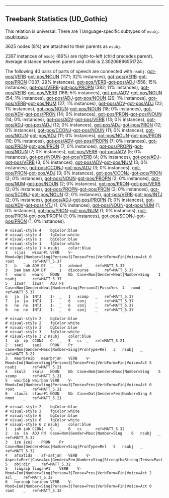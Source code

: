 

--------------------------------------------------------------------------------

## Treebank Statistics (UD_Gothic)

This relation is universal.
There are 1 language-specific subtypes of `nsubj`: [nsubj:pass]().

3625 nodes (8%) are attached to their parents as `nsubj`.

2397 instances of `nsubj` (66%) are right-to-left (child precedes parent).
Average distance between parent and child is 2.30206896551724.

The following 40 pairs of parts of speech are connected with `nsubj`: [got-pos/VERB]()-[got-pos/NOUN]() (1171; 32% instances), [got-pos/VERB]()-[got-pos/PRON]() (1037; 29% instances), [got-pos/VERB]()-[got-pos/ADJ]() (558; 15% instances), [got-pos/VERB]()-[got-pos/PROPN]() (382; 11% instances), [got-pos/VERB]()-[got-pos/VERB]() (168; 5% instances), [got-pos/ADV]()-[got-pos/NOUN]() (54; 1% instances), [got-pos/ADJ]()-[got-pos/NOUN]() (29; 1% instances), [got-pos/VERB]()-[got-pos/NUM]() (27; 1% instances), [got-pos/ADV]()-[got-pos/ADJ]() (22; 1% instances), [got-pos/NOUN]()-[got-pos/NOUN]() (18; 0% instances), [got-pos/ADV]()-[got-pos/PRON]() (14; 0% instances), [got-pos/PRON]()-[got-pos/NOUN]() (14; 0% instances), [got-pos/ADV]()-[got-pos/VERB]() (13; 0% instances), [got-pos/ADJ]()-[got-pos/ADJ]() (12; 0% instances), [got-pos/ADJ]()-[got-pos/PRON]() (12; 0% instances), [got-pos/CCONJ]()-[got-pos/NOUN]() (11; 0% instances), [got-pos/NOUN]()-[got-pos/ADJ]() (11; 0% instances), [got-pos/NOUN]()-[got-pos/PRON]() (10; 0% instances), [got-pos/ADV]()-[got-pos/PROPN]() (7; 0% instances), [got-pos/PRON]()-[got-pos/PRON]() (7; 0% instances), [got-pos/PROPN]()-[got-pos/NOUN]() (7; 0% instances), [got-pos/VERB]()-[got-pos/ADV]() (5; 0% instances), [got-pos/NOUN]()-[got-pos/VERB]() (4; 0% instances), [got-pos/ADJ]()-[got-pos/VERB]() (3; 0% instances), [got-pos/ADV]()-[got-pos/NUM]() (3; 0% instances), [got-pos/CCONJ]()-[got-pos/ADJ]() (3; 0% instances), [got-pos/PRON]()-[got-pos/ADJ]() (3; 0% instances), [got-pos/CCONJ]()-[got-pos/PRON]() (2; 0% instances), [got-pos/NOUN]()-[got-pos/PROPN]() (2; 0% instances), [got-pos/NUM]()-[got-pos/NOUN]() (2; 0% instances), [got-pos/PRON]()-[got-pos/VERB]() (2; 0% instances), [got-pos/PROPN]()-[got-pos/PRON]() (2; 0% instances), [got-pos/SCONJ]()-[got-pos/NOUN]() (2; 0% instances), [got-pos/VERB]()-[got-pos/INTJ]() (2; 0% instances), [got-pos/ADJ]()-[got-pos/PROPN]() (1; 0% instances), [got-pos/ADV]()-[got-pos/INTJ]() (1; 0% instances), [got-pos/NOUN]()-[got-pos/NUM]() (1; 0% instances), [got-pos/PRON]()-[got-pos/NUM]() (1; 0% instances), [got-pos/PRON]()-[got-pos/PROPN]() (1; 0% instances), [got-pos/SCONJ]()-[got-pos/PRON]() (1; 0% instances).


~~~ conllu
# visual-style 4	bgColor:blue
# visual-style 4	fgColor:white
# visual-style 1	bgColor:blue
# visual-style 1	fgColor:white
# visual-style 1 4 nsubj	color:blue
1	sijai	wisan#1	VERB	V-	Mood=Opt|Number=Sing|Person=3|Tense=Pres|VerbForm=Fin|Voice=Act	0	root	_	ref=MATT_5.37
2	þ	-uh	ADV	Df	_	1	advmod	_	ref=MATT_5.37
3	þan	þan	ADV	Df	_	1	discourse	_	ref=MATT_5.37
4	waurd	waurd	NOUN	Nb	Case=Nom|Gender=Neut|Number=Sing	1	nsubj	_	ref=MATT_5.37
5	izwar	izwar	ADJ	Ps	Case=Nom|Gender=Neut|Number=Sing|Person=2|Poss=Yes	4	nmod	_	ref=MATT_5.37
6	ja	ja	INTJ	I-	_	1	xcomp	_	ref=MATT_5.37
7	ja	ja	INTJ	I-	_	6	conj	_	ref=MATT_5.37
8	ne	ne	INTJ	I-	_	6	conj	_	ref=MATT_5.37
9	ne	ne	INTJ	I-	_	6	conj	_	ref=MATT_5.37

~~~


~~~ conllu
# visual-style 2	bgColor:blue
# visual-style 2	fgColor:white
# visual-style 3	bgColor:blue
# visual-style 3	fgColor:white
# visual-style 3 2 nsubj	color:blue
1	iþ	iþ	CCONJ	C-	_	5	cc	_	ref=MATT_5.21
2	saei	saei	PRON	Pr	Case=Nom|Gender=Masc|Number=Sing|PronType=Rel	3	nsubj	_	ref=MATT_5.21
3	maurþreiþ	maurþrjan	VERB	V-	Mood=Ind|Number=Sing|Person=3|Tense=Pres|VerbForm=Fin|Voice=Act	5	nsubj	_	ref=MATT_5.21
4	skula	skula	NOUN	Nb	Case=Nom|Gender=Masc|Number=Sing	5	xcomp	_	ref=MATT_5.21
5	wairþiþ	wairþan	VERB	V-	Mood=Ind|Number=Sing|Person=3|Tense=Pres|VerbForm=Fin|Voice=Act	0	root	_	ref=MATT_5.21
6	stauai	staua#1	NOUN	Nb	Case=Dat|Gender=Fem|Number=Sing	4	nmod	_	ref=MATT_5.21

~~~


~~~ conllu
# visual-style 2	bgColor:blue
# visual-style 2	fgColor:white
# visual-style 6	bgColor:blue
# visual-style 6	fgColor:white
# visual-style 6 2 nsubj	color:blue
1	jah	jah	CCONJ	C-	_	6	cc	_	ref=MATT_5.32
2	sa	sa	ADJ	Pd	Case=Nom|Gender=Masc|Number=Sing	6	nsubj	_	ref=MATT_5.32
3	ize	izei	PRON	Pr	Case=Nom|Gender=Masc|Number=Sing|PronType=Rel	5	nsubj	_	ref=MATT_5.32
4	afsatida	af-satjan	VERB	V-	Aspect=Perf|Case=Acc|Gender=Fem|Number=Sing|Strength=Strong|Tense=Past|VerbForm=Part|Voice=Pass	5	obj:dir	_	ref=MATT_5.32
5	liugaiþ	liugan#1	VERB	V-	Mood=Ind|Number=Sing|Person=3|Tense=Pres|VerbForm=Fin|Voice=Act	2	acl	_	ref=MATT_5.32
6	horinoþ	horinon	VERB	V-	Mood=Ind|Number=Sing|Person=3|Tense=Pres|VerbForm=Fin|Voice=Act	0	root	_	ref=MATT_5.32

~~~


